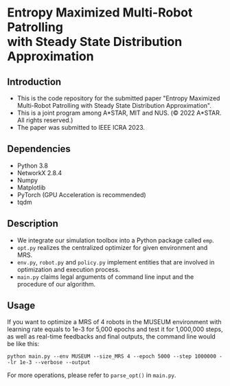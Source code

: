 # Entropy Maximized Multi-Robot Patrolling<br/>with Steady State Distribution Approximation
## Introduction
* This is the code repository for the submitted paper "Entropy Maximized Multi-Robot Patrolling with Steady State Distribution Approximation".
* This is a joint program among A*STAR, MIT and NUS. (© 2022 A\*STAR. All rights reserved.)
* The paper was submitted to IEEE ICRA 2023. 

## Dependencies
* Python 3.8
* NetworkX 2.8.4
* Numpy
* Matplotlib
* PyTorch (GPU Acceleration is recommended)
* tqdm

## Description
* We integrate our simulation toolbox into a Python package called `emp`. 
* `opt.py` realizes the centralized optimizer for given environment and MRS.
* `env.py`, `robot.py` and `policy.py` implement entities that are involved in optimization and execution process.
* `main.py` claims legal arguments of command line input and the procedure of our algorithm.

## Usage
If you want to optimize a MRS of 4 robots in the MUSEUM environment with learning rate equals to 1e-3 for 5,000 epochs and test it for 1,000,000 steps, as well as real-time feedbacks and final outputs, the command line would be like this:
```
python main.py --env MUSEUM --size_MRS 4 --epoch 5000 --step 1000000 --lr 1e-3 --verbose --output
```
For more operations, please refer to `parse_opt()` in `main.py`.
